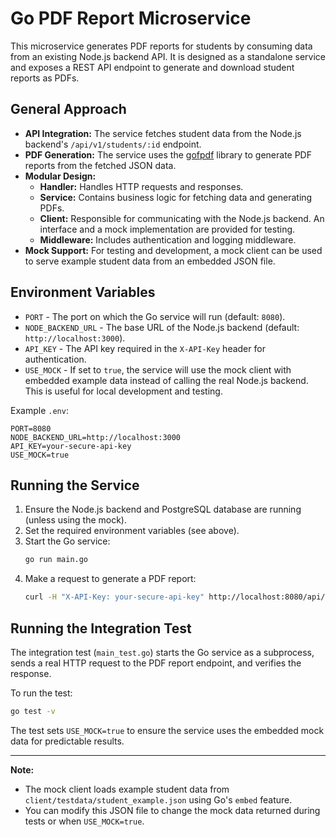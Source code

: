 # Go PDF Report Microservice

This microservice generates PDF reports for students by consuming data from an existing Node.js backend API. It is designed as a standalone service and exposes a REST API endpoint to generate and download student reports as PDFs.

## General Approach

- **API Integration:** The service fetches student data from the Node.js backend's `/api/v1/students/:id` endpoint.
- **PDF Generation:** The service uses the [gofpdf](https://github.com/phpdave11/gofpdf) library to generate PDF reports from the fetched JSON data.
- **Modular Design:**
  - **Handler:** Handles HTTP requests and responses.
  - **Service:** Contains business logic for fetching data and generating PDFs.
  - **Client:** Responsible for communicating with the Node.js backend. An interface and a mock implementation are provided for testing.
  - **Middleware:** Includes authentication and logging middleware.
- **Mock Support:** For testing and development, a mock client can be used to serve example student data from an embedded JSON file.

## Environment Variables

- `PORT` - The port on which the Go service will run (default: `8080`).
- `NODE_BACKEND_URL` - The base URL of the Node.js backend (default: `http://localhost:3000`).
- `API_KEY` - The API key required in the `X-API-Key` header for authentication.
- `USE_MOCK` - If set to `true`, the service will use the mock client with embedded example data instead of calling the real Node.js backend. This is useful for local development and testing.

Example `.env`:
```env
PORT=8080
NODE_BACKEND_URL=http://localhost:3000
API_KEY=your-secure-api-key
USE_MOCK=true
```

## Running the Service

1. Ensure the Node.js backend and PostgreSQL database are running (unless using the mock).
2. Set the required environment variables (see above).
3. Start the Go service:
   ```sh
   go run main.go
   ```
4. Make a request to generate a PDF report:
   ```sh
   curl -H "X-API-Key: your-secure-api-key" http://localhost:8080/api/v1/students/1/report --output student_report.pdf
   ```

## Running the Integration Test

The integration test (`main_test.go`) starts the Go service as a subprocess, sends a real HTTP request to the PDF report endpoint, and verifies the response.

To run the test:
```sh
go test -v
```

The test sets `USE_MOCK=true` to ensure the service uses the embedded mock data for predictable results.

---

**Note:**
- The mock client loads example student data from `client/testdata/student_example.json` using Go's `embed` feature.
- You can modify this JSON file to change the mock data returned during tests or when `USE_MOCK=true`. 